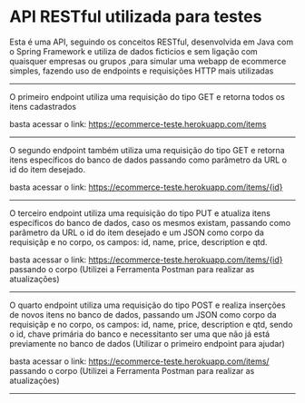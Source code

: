# API RESTful utilizada para testes

Esta é uma API, seguindo os conceitos RESTful, desenvolvida em Java com o Spring Framework 
e utiliza de dados ficticios e sem ligação com quaisquer empresas ou grupos ,para simular 
uma webapp de ecommerce simples, fazendo uso de endpoints e requisições HTTP mais utilizadas

------------------------------------------------------------------------------------------

O primeiro endpoint utiliza uma requisição do tipo GET e retorna todos os itens cadastrados

basta acessar o link: https://ecommerce-teste.herokuapp.com/items

------------------------------------------------------------------------------------------

O segundo endpoint também utiliza uma requisição do tipo GET e retorna itens específicos do
banco de dados passando como parâmetro da URL o id do item desejado.

basta acessar o link: https://ecommerce-teste.herokuapp.com/items/{id}

------------------------------------------------------------------------------------------

O terceiro endpoint utiliza uma requisição do tipo PUT e atualiza itens específicos do 
banco de dados, caso os mesmos existam, passando como parâmetro da URL o id do item desejado 
e um JSON como corpo da requisiçãp e no corpo, os campos: id, name, price, description e qtd.

basta acessar o link: https://ecommerce-teste.herokuapp.com/items/{id} passando o corpo 
(Utilizei a Ferramenta Postman para realizar as atualizações)

------------------------------------------------------------------------------------------

O quarto endpoint utiliza uma requisição do tipo POST e realiza inserções de novos itens no 
banco de dados, passando um JSON como corpo da requisiçãp e no corpo, os campos: id, name, 
price, description e qtd, sendo o id, chave primária do banco e necessitanto ser uma que não
já está previamente no banco de dados (Utilizar o primeiro endpoint para ajudar)

basta acessar o link: https://ecommerce-teste.herokuapp.com/items/  passando o corpo 
(Utilizei a Ferramenta Postman para realizar as atualizações)

------------------------------------------------------------------------------------------
